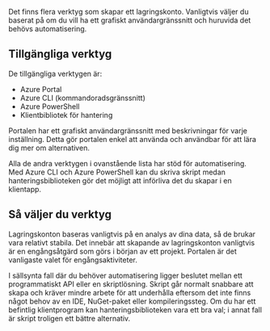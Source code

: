 Det finns flera verktyg som skapar ett lagringskonto. Vanligtvis väljer du baserat på om du vill ha ett grafiskt användargränssnitt och huruvida det behövs automatisering.

## <a name="available-tools"></a>Tillgängliga verktyg

De tillgängliga verktygen är:

- Azure Portal
- Azure CLI (kommandoradsgränssnitt)
- Azure PowerShell
- Klientbibliotek för hantering

Portalen har ett grafiskt användargränssnitt med beskrivningar för varje inställning. Detta gör portalen enkel att använda och användbar för att lära dig mer om alternativen.

Alla de andra verktygen i ovanstående lista har stöd för automatisering. Med Azure CLI och Azure PowerShell kan du skriva skript medan hanteringsbiblioteken gör det möjligt att införliva det du skapar i en klientapp.

## <a name="how-to-choose-a-tool"></a>Så väljer du verktyg

Lagringskonton baseras vanligtvis på en analys av dina data, så de brukar vara relativt stabila. Det innebär att skapande av lagringskonton vanligtvis är en engångsåtgärd som görs i början av ett projekt. Portalen är det vanligaste valet för engångsaktiviteter.

I sällsynta fall där du behöver automatisering ligger beslutet mellan ett programmatiskt API eller en skriptlösning. Skript går normalt snabbare att skapa och kräver mindre arbete för att underhålla eftersom det inte finns något behov av en IDE, NuGet-paket eller kompileringssteg. Om du har ett befintlig klientprogram kan hanteringsbiblioteken vara ett bra val; i annat fall är skript troligen ett bättre alternativ.
